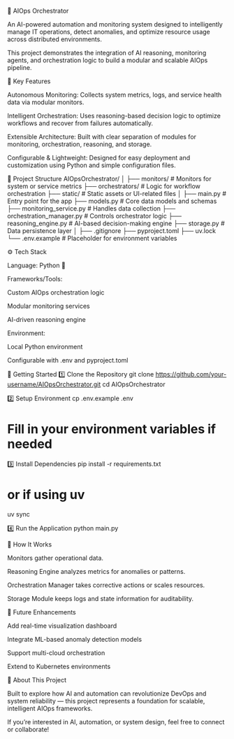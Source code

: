 🚀 AIOps Orchestrator

An AI-powered automation and monitoring system designed to intelligently manage IT operations, detect anomalies, and optimize resource usage across distributed environments.

This project demonstrates the integration of AI reasoning, monitoring agents, and orchestration logic to build a modular and scalable AIOps pipeline.

🌟 Key Features

Autonomous Monitoring:
Collects system metrics, logs, and service health data via modular monitors.

Intelligent Orchestration:
Uses reasoning-based decision logic to optimize workflows and recover from failures automatically.

Extensible Architecture:
Built with clear separation of modules for monitoring, orchestration, reasoning, and storage.

Configurable & Lightweight:
Designed for easy deployment and customization using Python and simple configuration files.

🧠 Project Structure
AIOpsOrchestrator/
│
├── monitors/                # Monitors for system or service metrics
├── orchestrators/           # Logic for workflow orchestration
├── static/                  # Static assets or UI-related files
│
├── main.py                  # Entry point for the app
├── models.py                # Core data models and schemas
├── monitoring_service.py    # Handles data collection
├── orchestration_manager.py # Controls orchestrator logic
├── reasoning_engine.py      # AI-based decision-making engine
├── storage.py               # Data persistence layer
│
├── .gitignore
├── pyproject.toml
├── uv.lock
└── .env.example             # Placeholder for environment variables

⚙️ Tech Stack

Language: Python 🐍

Frameworks/Tools:

Custom AIOps orchestration logic

Modular monitoring services

AI-driven reasoning engine

Environment:

Local Python environment

Configurable with .env and pyproject.toml

🚦 Getting Started
1️⃣ Clone the Repository
git clone https://github.com/your-username/AIOpsOrchestrator.git
cd AIOpsOrchestrator

2️⃣ Setup Environment
cp .env.example .env
# Fill in your environment variables if needed

3️⃣ Install Dependencies
pip install -r requirements.txt
# or if using uv
uv sync

4️⃣ Run the Application
python main.py

🤖 How It Works

Monitors gather operational data.

Reasoning Engine analyzes metrics for anomalies or patterns.

Orchestration Manager takes corrective actions or scales resources.

Storage Module keeps logs and state information for auditability.

🧩 Future Enhancements

Add real-time visualization dashboard

Integrate ML-based anomaly detection models

Support multi-cloud orchestration

Extend to Kubernetes environments

📢 About This Project

Built to explore how AI and automation can revolutionize DevOps and system reliability — this project represents a foundation for scalable, intelligent AIOps frameworks.

If you’re interested in AI, automation, or system design, feel free to connect or collaborate!
